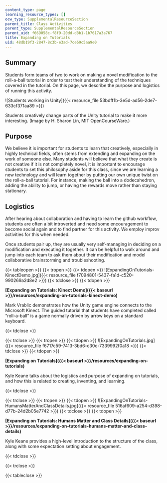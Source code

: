 ```yaml
---
content_type: page
learning_resource_types: []
ocw_type: SupplementalResourceSection
parent_title: Class Activities
parent_type: SupplementalResourceSection
parent_uid: f669058c-f8f9-20dd-d8b1-1b7617a3a767
title: Expanding on Tutorials
uid: 48db19f3-2847-8c3b-e3ad-7ce69c5aa9e0
---
```


Summary
-------

Students form teams of two to work on making a novel modification to the roll-a-ball tutorial in order to test their understanding of the techniques covered in the tutorial. On this page, we describe the purpose and logistics of running this activity.

![Students working in Unity]({{< resource_file 53bdff1b-3e5d-ad56-2de7-633cf371aa89 >}})  

Students creatively change parts of the Unity tutorial to make it more interesting. (Image by H. Sharon Lin, MIT OpenCourseWare.)

Purpose
-------

We believe it is important for students to learn that creatively, especially in highly technical fields, often stems from extending and expanding on the work of someone else. Many students will believe that what they create is not creative if it is not completely novel, it is important to encourage students to set this philosophy aside for this class, since we are learning a new technology and will learn together by putting our own unique twist on the roll-a-ball tutorial. For instance, making the ball into a dodecahedron, adding the ability to jump, or having the rewards move rather than staying stationary.

Logistics
---------

After hearing about collaboration and having to learn the github workflow, students are often a bit introverted and need some encouragement to become social again and to find partner for this activity. We employ improv activities for this when needed.

Once students pair up, they are usually very self-managing in deciding on a modification and executing it together. It can be helpful to walk around and jump into each team to ask them about their modification and model collaborative brainstorming and troubleshooting.

{{< tableopen >}}
{{< tropen >}}
{{< tdopen >}}
﻿![ExpandingOnTutorials-KinectDemo.jpg]({{< resource_file f7094801-5437-fa1d-c520-990269a2d8e2 >}})
{{< tdclose >}}
{{< tdopen >}}


 **[Expanding on Tutorials: Kinect Demo]({{< baseurl >}}/resources/expanding-on-tutorials-kinect-demo)**

Mark Vrablic demonstrates how the Unity game engine connects to the Microsoft Kinect. The guided tutorial that students have completed called “roll-a-ball” is a game normally driven by arrow keys on a standard keyboard.  


{{< tdclose >}}

{{< trclose >}}
{{< tropen >}}
{{< tdopen >}}
![ExpandingOnTutorials.jpg]({{< resource_file f6717c59-7413-3bd6-c30c-7339992f0a18 >}})
{{< tdclose >}}
{{< tdopen >}}


﻿**[Expanding on Tutorials]({{< baseurl >}}/resources/expanding-on-tutorials)**

Kyle Keane talks about the logistics and purpose of expanding on tutorials, and how this is related to creating, inventing, and learning.  


{{< tdclose >}}

{{< trclose >}}
{{< tropen >}}
{{< tdopen >}}
﻿![ExpandingOnTutorials-HumansMatterAndClassDetails.jpg]({{< resource_file 516af609-a254-d398-d77b-24d2b05e7742 >}})
{{< tdclose >}}
{{< tdopen >}}


﻿**[Expanding on Tutorials: Humans Matter and Class Details]({{< baseurl >}}/resources/expanding-on-tutorials-humans-matter-and-class-details)**

Kyle Keane provides a high-level introduction to the structure of the class, along with some expectation setting about engagement.  


{{< tdclose >}}

{{< trclose >}}

{{< tableclose >}}